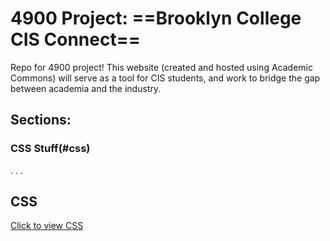 # 4900 Project: ==Brooklyn College CIS Connect==
Repo for 4900 project! This website (created and hosted using Academic Commons) will serve as a tool for CIS students, and work to bridge the gap between academia and the industry.

## Sections:
### CSS Stuff(#css)

.
.
.

## CSS
[Click to view CSS](wp-includes/style.css)